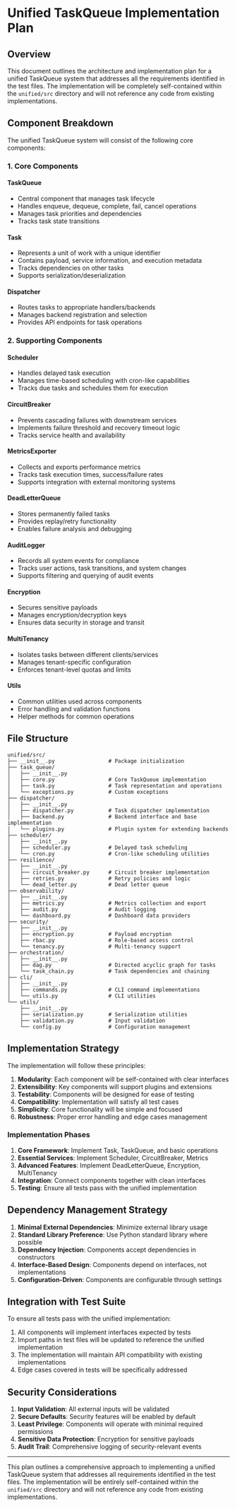 # Unified TaskQueue Implementation Plan

## Overview

This document outlines the architecture and implementation plan for a unified TaskQueue system that addresses all the requirements identified in the test files. The implementation will be completely self-contained within the `unified/src` directory and will not reference any code from existing implementations.

## Component Breakdown

The unified TaskQueue system will consist of the following core components:

### 1. Core Components

#### TaskQueue
- Central component that manages task lifecycle
- Handles enqueue, dequeue, complete, fail, cancel operations
- Manages task priorities and dependencies
- Tracks task state transitions

#### Task
- Represents a unit of work with a unique identifier
- Contains payload, service information, and execution metadata
- Tracks dependencies on other tasks
- Supports serialization/deserialization

#### Dispatcher
- Routes tasks to appropriate handlers/backends
- Manages backend registration and selection
- Provides API endpoints for task operations

### 2. Supporting Components

#### Scheduler
- Handles delayed task execution
- Manages time-based scheduling with cron-like capabilities
- Tracks due tasks and schedules them for execution

#### CircuitBreaker
- Prevents cascading failures with downstream services
- Implements failure threshold and recovery timeout logic
- Tracks service health and availability

#### MetricsExporter
- Collects and exports performance metrics
- Tracks task execution times, success/failure rates
- Supports integration with external monitoring systems

#### DeadLetterQueue
- Stores permanently failed tasks
- Provides replay/retry functionality
- Enables failure analysis and debugging

#### AuditLogger
- Records all system events for compliance
- Tracks user actions, task transitions, and system changes
- Supports filtering and querying of audit events

#### Encryption
- Secures sensitive payloads
- Manages encryption/decryption keys
- Ensures data security in storage and transit

#### MultiTenancy
- Isolates tasks between different clients/services
- Manages tenant-specific configuration
- Enforces tenant-level quotas and limits

#### Utils
- Common utilities used across components
- Error handling and validation functions
- Helper methods for common operations

## File Structure

```
unified/src/
├── __init__.py                 # Package initialization
├── task_queue/
│   ├── __init__.py
│   ├── core.py                 # Core TaskQueue implementation
│   ├── task.py                 # Task representation and operations
│   └── exceptions.py           # Custom exceptions
├── dispatcher/
│   ├── __init__.py
│   ├── dispatcher.py           # Task dispatcher implementation
│   ├── backend.py              # Backend interface and base implementation
│   └── plugins.py              # Plugin system for extending backends
├── scheduler/
│   ├── __init__.py
│   ├── scheduler.py            # Delayed task scheduling
│   └── cron.py                 # Cron-like scheduling utilities
├── resilience/
│   ├── __init__.py
│   ├── circuit_breaker.py      # Circuit breaker implementation
│   ├── retries.py              # Retry policies and logic
│   └── dead_letter.py          # Dead letter queue
├── observability/
│   ├── __init__.py
│   ├── metrics.py              # Metrics collection and export
│   ├── audit.py                # Audit logging
│   └── dashboard.py            # Dashboard data providers
├── security/
│   ├── __init__.py
│   ├── encryption.py           # Payload encryption
│   ├── rbac.py                 # Role-based access control
│   └── tenancy.py              # Multi-tenancy support
├── orchestration/
│   ├── __init__.py
│   ├── dag.py                  # Directed acyclic graph for tasks
│   └── task_chain.py           # Task dependencies and chaining
├── cli/
│   ├── __init__.py
│   ├── commands.py             # CLI command implementations
│   └── utils.py                # CLI utilities
└── utils/
    ├── __init__.py
    ├── serialization.py        # Serialization utilities
    ├── validation.py           # Input validation
    └── config.py               # Configuration management
```

## Implementation Strategy

The implementation will follow these principles:

1. **Modularity**: Each component will be self-contained with clear interfaces
2. **Extensibility**: Key components will support plugins and extensions
3. **Testability**: Components will be designed for ease of testing
4. **Compatibility**: Implementation will satisfy all test cases
5. **Simplicity**: Core functionality will be simple and focused
6. **Robustness**: Proper error handling and edge cases management

### Implementation Phases

1. **Core Framework**: Implement Task, TaskQueue, and basic operations
2. **Essential Services**: Implement Scheduler, CircuitBreaker, Metrics
3. **Advanced Features**: Implement DeadLetterQueue, Encryption, MultiTenancy
4. **Integration**: Connect components together with clean interfaces
5. **Testing**: Ensure all tests pass with the unified implementation

## Dependency Management Strategy

1. **Minimal External Dependencies**: Minimize external library usage
2. **Standard Library Preference**: Use Python standard library where possible
3. **Dependency Injection**: Components accept dependencies in constructors
4. **Interface-Based Design**: Components depend on interfaces, not implementations
5. **Configuration-Driven**: Components are configurable through settings

## Integration with Test Suite

To ensure all tests pass with the unified implementation:

1. All components will implement interfaces expected by tests
2. Import paths in test files will be updated to reference the unified implementation
3. The implementation will maintain API compatibility with existing implementations
4. Edge cases covered in tests will be specifically addressed

## Security Considerations

1. **Input Validation**: All external inputs will be validated
2. **Secure Defaults**: Security features will be enabled by default
3. **Least Privilege**: Components will operate with minimal required permissions
4. **Sensitive Data Protection**: Encryption for sensitive payloads
5. **Audit Trail**: Comprehensive logging of security-relevant events

---

This plan outlines a comprehensive approach to implementing a unified TaskQueue system that addresses all requirements identified in the test files. The implementation will be entirely self-contained within the `unified/src` directory and will not reference any code from existing implementations.
